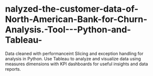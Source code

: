 # nalyzed-the-customer-data-of-North-American-Bank-for-Churn-Analysis.-Tool---Python-and-Tableau-
Data cleaned with performanceint Slicing and exception handling for analysis in Python. Use Tableau to analyze and visualize data using measures dimensions with KPI dashboards for useful insights and data reports.
